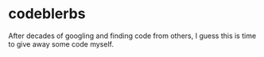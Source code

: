 # codeblerbs

After decades of googling and finding code from others, I guess this is time to give away some code myself. 

